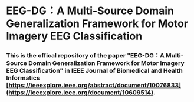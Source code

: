 # EEG-DG：A Multi-Source Domain Generalization Framework for Motor Imagery EEG Classification

### This is the offical repository of the paper "EEG-DG：A Multi-Source Domain Generalization Framework for Motor Imagery EEG Classification" in IEEE Journal of Biomedical and Health Informatics [https://ieeexplore.ieee.org/abstract/document/10076833](https://ieeexplore.ieee.org/document/10609514).
